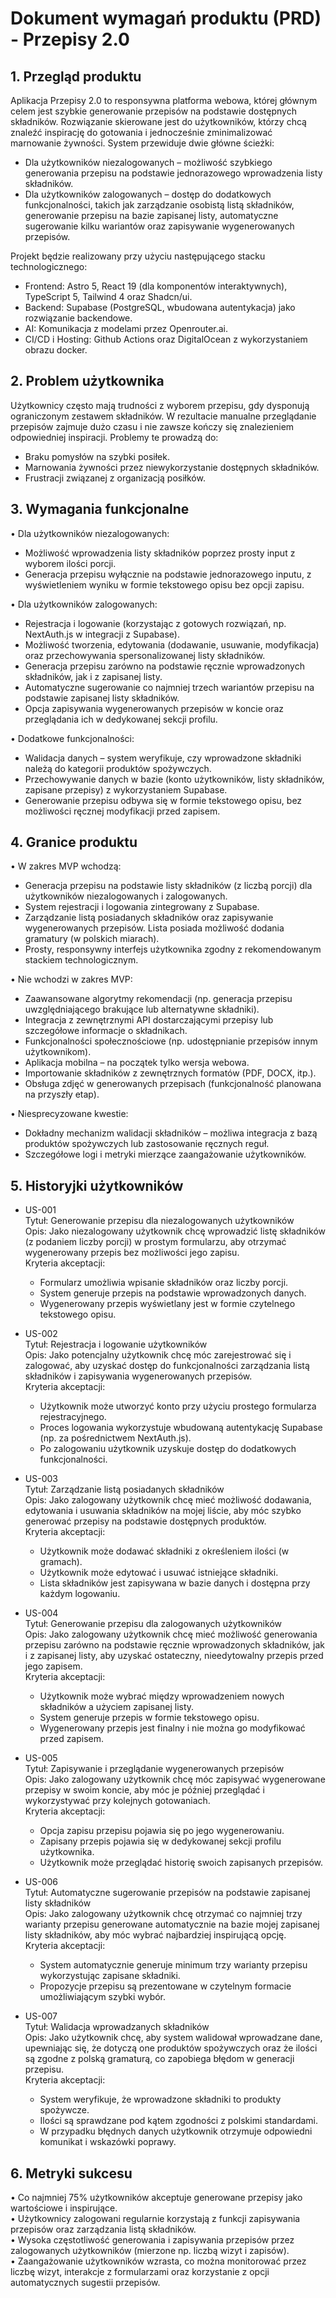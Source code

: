# Dokument wymagań produktu (PRD) - Przepisy 2.0

## 1. Przegląd produktu
Aplikacja Przepisy 2.0 to responsywna platforma webowa, której głównym celem jest szybkie generowanie przepisów na podstawie dostępnych składników. Rozwiązanie skierowane jest do użytkowników, którzy chcą znaleźć inspirację do gotowania i jednocześnie zminimalizować marnowanie żywności. System przewiduje dwie główne ścieżki:
- Dla użytkowników niezalogowanych – możliwość szybkiego generowania przepisu na podstawie jednorazowego wprowadzenia listy składników.
- Dla użytkowników zalogowanych – dostęp do dodatkowych funkcjonalności, takich jak zarządzanie osobistą listą składników, generowanie przepisu na bazie zapisanej listy, automatyczne sugerowanie kilku wariantów oraz zapisywanie wygenerowanych przepisów.

Projekt będzie realizowany przy użyciu następującego stacku technologicznego:
- Frontend: Astro 5, React 19 (dla komponentów interaktywnych), TypeScript 5, Tailwind 4 oraz Shadcn/ui.
- Backend: Supabase (PostgreSQL, wbudowana autentykacja) jako rozwiązanie backendowe.
- AI: Komunikacja z modelami przez Openrouter.ai.
- CI/CD i Hosting: Github Actions oraz DigitalOcean z wykorzystaniem obrazu docker.

## 2. Problem użytkownika
Użytkownicy często mają trudności z wyborem przepisu, gdy dysponują ograniczonym zestawem składników. W rezultacie manualne przeglądanie przepisów zajmuje dużo czasu i nie zawsze kończy się znalezieniem odpowiedniej inspiracji. Problemy te prowadzą do:
- Braku pomysłów na szybki posiłek.
- Marnowania żywności przez niewykorzystanie dostępnych składników.
- Frustracji związanej z organizacją posiłków.

## 3. Wymagania funkcjonalne
• Dla użytkowników niezalogowanych:
  - Możliwość wprowadzenia listy składników poprzez prosty input z wyborem ilości porcji.
  - Generacja przepisu wyłącznie na podstawie jednorazowego inputu, z wyświetleniem wyniku w formie tekstowego opisu bez opcji zapisu.

• Dla użytkowników zalogowanych:
  - Rejestracja i logowanie (korzystając z gotowych rozwiązań, np. NextAuth.js w integracji z Supabase).
  - Możliwość tworzenia, edytowania (dodawanie, usuwanie, modyfikacja) oraz przechowywania spersonalizowanej listy składników.
  - Generacja przepisu zarówno na podstawie ręcznie wprowadzonych składników, jak i z zapisanej listy.
  - Automatyczne sugerowanie co najmniej trzech wariantów przepisu na podstawie zapisanej listy składników.
  - Opcja zapisywania wygenerowanych przepisów w koncie oraz przeglądania ich w dedykowanej sekcji profilu.

• Dodatkowe funkcjonalności:
  - Walidacja danych – system weryfikuje, czy wprowadzone składniki należą do kategorii produktów spożywczych.
  - Przechowywanie danych w bazie (konto użytkowników, listy składników, zapisane przepisy) z wykorzystaniem Supabase.
  - Generowanie przepisu odbywa się w formie tekstowego opisu, bez możliwości ręcznej modyfikacji przed zapisem.

## 4. Granice produktu
• W zakres MVP wchodzą:
  - Generacja przepisu na podstawie listy składników (z liczbą porcji) dla użytkowników niezalogowanych i zalogowanych.
  - System rejestracji i logowania zintegrowany z Supabase.
  - Zarządzanie listą posiadanych składników oraz zapisywanie wygenerowanych przepisów. Lista posiada możliwość dodania gramatury (w polskich miarach).
  - Prosty, responsywny interfejs użytkownika zgodny z rekomendowanym stackiem technologicznym.

• Nie wchodzi w zakres MVP:
  - Zaawansowane algorytmy rekomendacji (np. generacja przepisu uwzględniającego brakujące lub alternatywne składniki).
  - Integracja z zewnętrznymi API dostarczającymi przepisy lub szczegółowe informacje o składnikach.
  - Funkcjonalności społecznościowe (np. udostępnianie przepisów innym użytkownikom).
  - Aplikacja mobilna – na początek tylko wersja webowa.
  - Importowanie składników z zewnętrznych formatów (PDF, DOCX, itp.).
  - Obsługa zdjęć w generowanych przepisach (funkcjonalność planowana na przyszły etap).

• Niesprecyzowane kwestie:
  - Dokładny mechanizm walidacji składników – możliwa integracja z bazą produktów spożywczych lub zastosowanie ręcznych reguł.
  - Szczegółowe logi i metryki mierzące zaangażowanie użytkowników.

## 5. Historyjki użytkowników
- US-001  
  Tytuł: Generowanie przepisu dla niezalogowanych użytkowników  
  Opis: Jako niezalogowany użytkownik chcę wprowadzić listę składników (z podaniem liczby porcji) w prostym formularzu, aby otrzymać wygenerowany przepis bez możliwości jego zapisu.  
  Kryteria akceptacji:
  - Formularz umożliwia wpisanie składników oraz liczby porcji.
  - System generuje przepis na podstawie wprowadzonych danych.
  - Wygenerowany przepis wyświetlany jest w formie czytelnego tekstowego opisu.

- US-002  
  Tytuł: Rejestracja i logowanie użytkowników  
  Opis: Jako potencjalny użytkownik chcę móc zarejestrować się i zalogować, aby uzyskać dostęp do funkcjonalności zarządzania listą składników i zapisywania wygenerowanych przepisów.  
  Kryteria akceptacji:
  - Użytkownik może utworzyć konto przy użyciu prostego formularza rejestracyjnego.
  - Proces logowania wykorzystuje wbudowaną autentykację Supabase (np. za pośrednictwem NextAuth.js).
  - Po zalogowaniu użytkownik uzyskuje dostęp do dodatkowych funkcjonalności.

- US-003  
  Tytuł: Zarządzanie listą posiadanych składników  
  Opis: Jako zalogowany użytkownik chcę mieć możliwość dodawania, edytowania i usuwania składników na mojej liście, aby móc szybko generować przepisy na podstawie dostępnych produktów.  
  Kryteria akceptacji:
  - Użytkownik może dodawać składniki z określeniem ilości (w gramach).
  - Użytkownik może edytować i usuwać istniejące składniki.
  - Lista składników jest zapisywana w bazie danych i dostępna przy każdym logowaniu.

- US-004  
  Tytuł: Generowanie przepisu dla zalogowanych użytkowników  
  Opis: Jako zalogowany użytkownik chcę mieć możliwość generowania przepisu zarówno na podstawie ręcznie wprowadzonych składników, jak i z zapisanej listy, aby uzyskać ostateczny, nieedytowalny przepis przed jego zapisem.  
  Kryteria akceptacji:
  - Użytkownik może wybrać między wprowadzeniem nowych składników a użyciem zapisanej listy.
  - System generuje przepis w formie tekstowego opisu.
  - Wygenerowany przepis jest finalny i nie można go modyfikować przed zapisem.

- US-005  
  Tytuł: Zapisywanie i przeglądanie wygenerowanych przepisów  
  Opis: Jako zalogowany użytkownik chcę móc zapisywać wygenerowane przepisy w swoim koncie, aby móc je później przeglądać i wykorzystywać przy kolejnych gotowaniach.  
  Kryteria akceptacji:
  - Opcja zapisu przepisu pojawia się po jego wygenerowaniu.
  - Zapisany przepis pojawia się w dedykowanej sekcji profilu użytkownika.
  - Użytkownik może przeglądać historię swoich zapisanych przepisów.

- US-006  
  Tytuł: Automatyczne sugerowanie przepisów na podstawie zapisanej listy składników  
  Opis: Jako zalogowany użytkownik chcę otrzymać co najmniej trzy warianty przepisu generowane automatycznie na bazie mojej zapisanej listy składników, aby móc wybrać najbardziej inspirującą opcję.  
  Kryteria akceptacji:
  - System automatycznie generuje minimum trzy warianty przepisu wykorzystując zapisane składniki.
  - Propozycje przepisu są prezentowane w czytelnym formacie umożliwiającym szybki wybór.

- US-007  
  Tytuł: Walidacja wprowadzanych składników  
  Opis: Jako użytkownik chcę, aby system walidował wprowadzane dane, upewniając się, że dotyczą one produktów spożywczych oraz że ilości są zgodne z polską gramaturą, co zapobiega błędom w generacji przepisu.  
  Kryteria akceptacji:
  - System weryfikuje, że wprowadzone składniki to produkty spożywcze.
  - Ilości są sprawdzane pod kątem zgodności z polskimi standardami.
  - W przypadku błędnych danych użytkownik otrzymuje odpowiedni komunikat i wskazówki poprawy.

## 6. Metryki sukcesu
• Co najmniej 75% użytkowników akceptuje generowane przepisy jako wartościowe i inspirujące.  
• Użytkownicy zalogowani regularnie korzystają z funkcji zapisywania przepisów oraz zarządzania listą składników.  
• Wysoka częstotliwość generowania i zapisywania przepisów przez zalogowanych użytkowników (mierzone np. liczbą wizyt i zapisów).  
• Zaangażowanie użytkowników wzrasta, co można monitorować przez liczbę wizyt, interakcje z formularzami oraz korzystanie z opcji automatycznych sugestii przepisów.
